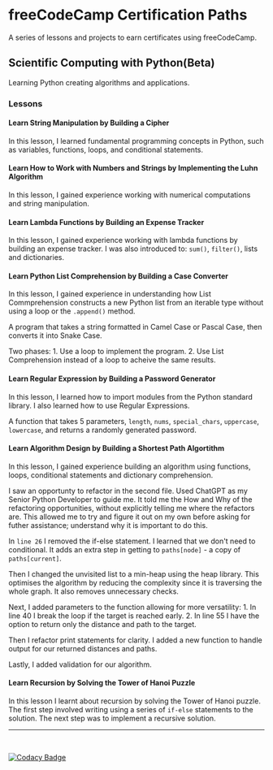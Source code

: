 # freeCodeCamp Certification Paths

A series of lessons and projects to earn certificates using freeCodeCamp.

## Scientific Computing with Python(Beta)

Learning Python creating algorithms and applications.

### Lessons

#### Learn String Manipulation by Building a Cipher

In this lesson, I learned fundamental programming concepts in Python, such as variables, functions, loops, and conditional statements.

#### Learn How to Work with Numbers and Strings by Implementing the Luhn Algorithm

In this lesson, I gained experience working with numerical computations and string manipulation.

#### Learn Lambda Functions by Building an Expense Tracker

In this lesson, I gained experience working with lambda functions by building an
expense tracker. I was also introduced to: `sum()`, `filter()`, lists and dictionaries.

#### Learn Python List Comprehension by Building a Case Converter

In this lesson, I gained experience in understanding how List Commprehension constructs a new Python list from an iterable type without using a loop or the `.append()` method.

A program that takes a string formatted in Camel Case or Pascal Case, then converts it into Snake Case.

Two phases: 1. Use a loop to implement the program. 2. Use List Comprehension instead of a loop to acheive the same results.

#### Learn Regular Expression by Building a Password Generator

In this lesson, I learned how to import modules from the Python standard library. I also learned how to use Regular Expressions.

A function that takes 5 parameters, `length`, `nums`, `special_chars`, `uppercase`, `lowercase`, and returns a randomly generated password.

#### Learn Algorithm Design by Building a Shortest Path Algortithm

In this lesson, I gained experience building an algorithm using functions, loops, conditional statements and dictionary comprehension.

I saw an opportunty to refactor in the second file. Used ChatGPT as my Senior Python Developer to guide me. It told me the How and Why of the refactoring opportunities, without explicitly telling me where the refactors are. This allowed me to try and figure it out on my own before asking for futher assistance; understand why it is important to do this.

In `line 26` I removed the if-else statement. I learned that we don't need to conditional. It adds an extra step in getting to `paths[node]` - a copy of `paths[current]`.

Then I changed the unvisited list to a min-heap using the heap library. This optimises the algorithm by reducing the complexity since it is traversing the whole graph. It also removes unnecessary checks.

Next, I added parameters to the function allowing for more versatility:
    1. In line 40 I break the loop if the target is reached early.
    2. In line 55 I have the option to return only the distance and path to the target.

Then I refactor print statements for clarity. I added a new function to handle output for our returned distances and paths.

Lastly, I added validation for our algorithm.

#### Learn Recursion by Solving the Tower of Hanoi Puzzle

In this lesson I learnt about recursion by solving the Tower of Hanoi puzzle. The first  step involved writing using a series of `if-else` statements to the solution. The next step was to implement a recursive solution.

---

&nbsp;

[![Codacy Badge](https://app.codacy.com/project/badge/Grade/e63eb68ab6eb43718b20c4e2569579f9)](https://app.codacy.com/gh/sedstan/freeCodeCamp/dashboard?utm_source=gh&utm_medium=referral&utm_content=&utm_campaign=Badge_grade)
